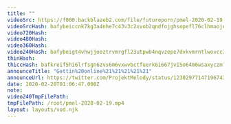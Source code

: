```yaml
---
title: ""
videoSrc: https://f000.backblazeb2.com/file/futureporn/pmel-2020-02-19.mp4
videoSrcHash: bafybeiccnk7kg3a4nhe7c43v3c2xvob2qndfojghsopefl76clhmaojeua?filename=projektmelody-chaturbate-20200220T010647Z-source.mp4
video720Hash: 
video480Hash: 
video360Hash: 
video240Hash: bafybeigt4vhwjjoeztrvmrgfl23utpwb4nqvzepe7dvkvmrntlwovcc3ra?filename=projektmelody-chaturbate-20200220T010647Z-240p.mp4
thinHash: 
thiccHash: bafkreif5hi6lrfsgn6zvs6m6vxwvbctfuerk6i667jvi5o64m6wsaxyczm?filename=20200220T010647Z-thicc.jpg
announceTitle: "Gettin%20online%21%21%21%21%21"
announceUrl: https://twitter.com/ProjektMelody/status/1230297714719674368
date: 2020-02-20T01:06:47.000Z
note: 
video240TmpFilePath: 
tmpFilePath: /root/pmel-2020-02-19.mp4
layout: layouts/vod.njk
---
```

